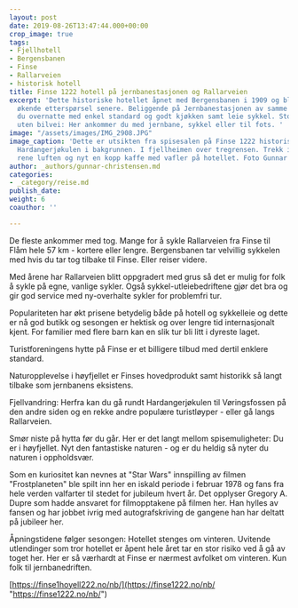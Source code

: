 ```yaml
---
layout: post
date: 2019-08-26T13:47:44.000+00:00
crop_image: true
tags:
- Fjellhotell
- Bergensbanen
- Finse
- Rallarveien
- historisk hotell
title: Finse 1222 hotell på jernbanestasjonen og Rallarveien
excerpt: 'Dette historiske hotellet åpnet med Bergensbanen i 1909 og ble påbygd med
  økende etterspørsel senere. Beliggende på Jernbanestasjonen av samme navn. Her kan
  du overnatte med enkel standard og godt kjøkken samt leie sykkel. Stor pågang selv
  uten bilvei: Her ankommer du med jernbane, sykkel eller til fots. '
image: "/assets/images/IMG_2908.JPG"
image_caption: 'Dette er utsikten fra spisesalen på Finse 1222 historiske hotell med
  Hardangerjøkulen i bakgrunnen. I fjellheimen over tregrensen. Trekk inn den deilige,
  rene luften og nyt en kopp kaffe med vafler på hotellet. Foto Gunnar Christensen '
author: _authors/gunnar-christensen.md
categories:
- _category/reise.md
publish_date: 
weight: 6
coauthor: ''

---
```

De fleste ankommer med tog. Mange for å sykle Rallarveien fra Finse til Flåm hele 57 km - kortere eller lengre. Bergensbanen tar velvillig sykkelen med hvis du tar tog tilbake til Finse. Eller reiser videre.

Med årene har Rallarveien blitt oppgradert med grus så det er mulig for folk å sykle på egne, vanlige sykler. Også sykkel-utleiebedriftene gjør det bra og gir god service med ny-overhalte sykler for problemfri tur.

Populariteten har økt prisene betydelig både på hotell og sykkelleie og dette er nå god butikk og sesongen er hektisk og over lengre tid internasjonalt kjent. For familier med flere barn kan en slik tur bli litt i dyreste laget.

Turistforeningens hytte på Finse er et billigere tilbud med dertil enklere standard.

Naturopplevelse i høyfjellet er Finses hovedprodukt samt historikk så langt tilbake som jernbanens eksistens.

Fjellvandring: Herfra kan du gå rundt Hardangerjøkulen til Vøringsfossen på den andre siden og en rekke andre populære turistløyper - eller gå langs Rallarveien.

Smør niste på hytta før du går. Her er det langt mellom spisemuligheter: Du er i høyfjellet. Nyt den fantastiske naturen - og er du heldig så nyter du naturen i oppholdsvær.

Som en kuriositet kan nevnes at "Star Wars" innspilling av filmen "Frostplaneten" ble spilt inn her en iskald periode i februar 1978 og fans fra hele verden valfarter til stedet for jubileum hvert år. Det opplyser Gregory A. Dupre som hadde ansvaret for filmopptakene på filmen her. Han hylles av fansen og har jobbet ivrig med autografskriving de gangene han har deltatt på jubileer her.

Åpningstidene følger sesongen: Hotellet stenges om vinteren. Uvitende utlendinger som tror hotellet er åpent hele året tar en stor risiko ved å gå av toget her. Her er så værhardt at Finse er nærmest avfolket om vinteren. Kun folk til jernbanedriften.

[https://finse1hoyell222.no/nb/](https://finse1222.no/nb/ "https://finse1222.no/nb/")